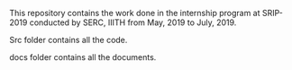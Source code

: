 This repository contains the work done in the internship program at SRIP-2019 conducted by SERC, IIITH from May, 2019 to July, 2019.

Src folder contains all the code.

docs folder contains all the documents.
